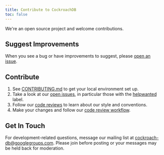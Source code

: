 ```yaml
---
title: Contribute to CockroachDB
toc: false
---
```


We're an open source project and welcome contributions. 

## Suggest Improvements

When you see a bug or have improvements to suggest, please [open an issue](https://github.com/cockroachdb/cockroach/issues).

## Contribute

1. See [CONTRIBUTING.md](https://github.com/cockroachdb/cockroach/blob/master/CONTRIBUTING.md) to get your local environment set up. 
2. Take a look at our [open issues](https://github.com/cockroachdb/cockroach/issues/), in particular those with the [helpwanted](https://github.com/cockroachdb/cockroach/labels/helpwanted) label.
3. Follow our [code reviews](https://github.com/cockroachdb/cockroach/pulls) to learn about our style and conventions.
4. Make your changes and follow our [code review workflow](https://github.com/cockroachdb/cockroach/blob/master/CONTRIBUTING.md#code-review-workflow).

## Get In Touch

For development-related questions, message our mailing list at [cockroach-db@googlegroups.com](https://groups.google.com/forum/#!forum/cockroach-db). Please join before posting or your messages may be held back for moderation.